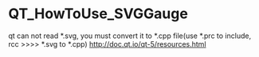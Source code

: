 # QT_HowToUse_SVGGauge

qt can not read *.svg, you must convert it to *.cpp file(use *.prc to include, rcc >>>>   *.svg to *.cpp)
http://doc.qt.io/qt-5/resources.html

